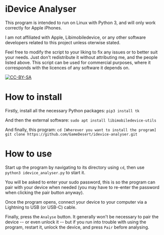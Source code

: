 # iDevice Analyser
This program is intended to run on Linux with Python 3, and will only work correctly for Apple iPhones.

I am not affiliated with Apple, Libimobiledevice, or any other software developers related to this project unless oterwise stated.

Feel free to modify the script to your liking to fix any issues or to better suit your needs. Just don't redistribute it without attributing me, and the people listed above. This script can be used for commercial purposes, where it corresponds with the licences of any software it depends on.



[![CC-BY-SA](https://i.creativecommons.org/l/by-sa/4.0/88x31.png)]( http://creativecommons.org/licenses/by-sa/4.0/)

# How to install

Firstly, install all the necessary Python packages:
`pip3 install tk`

And then the external software:
`sudo apt install libimobiledevice-utils`

And finally, this program:
`cd [Wherever you want to install the program]`
`git clone https://github.com/GameDesert/idevice-analyser.git`

# How to use

Start up the program by navigating to its directory using `cd`, then use `python3 idevice_analyser.py` to start it.

You will be asked to enter your sudo password, this is so the program can pair with your device when needed (you may have to re-enter the password when clicking the pair button anyway).

Once the program opens, connect your device to your computer via a Lightning to USB (or USB-C) cable.

Finally, press the `Analyse` button. It generally won't be necessary to pair the device -- or even unlock it -- but if you run into trouble with using the program, restart it, unlock the device, and press `Pair` before analysing.
